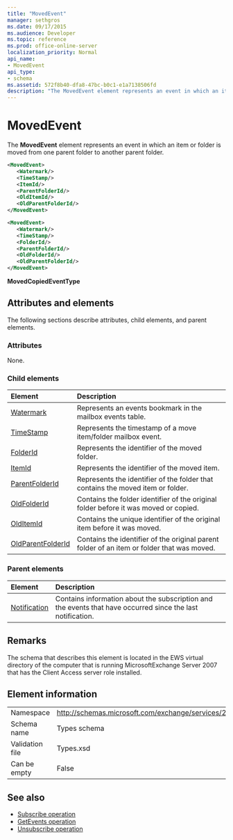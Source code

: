 ```yaml
---
title: "MovedEvent"
manager: sethgros
ms.date: 09/17/2015
ms.audience: Developer
ms.topic: reference
ms.prod: office-online-server
localization_priority: Normal
api_name:
- MovedEvent
api_type:
- schema
ms.assetid: 572f8b40-dfa8-47bc-b0c1-e1a7138506fd
description: "The MovedEvent element represents an event in which an item or folder is moved from one parent folder to another parent folder."
---
```


# MovedEvent

The **MovedEvent** element represents an event in which an item or folder is moved from one parent folder to another parent folder. 
  
```xml
<MovedEvent>
   <Watermark/>
   <TimeStamp/>
   <ItemId/>
   <ParentFolderId/>
   <OldItemId/>
   <OldParentFolderId/>
</MovedEvent>
```

```xml
<MovedEvent>
   <Watermark/>
   <TimeStamp/>
   <FolderId/>
   <ParentFolderId/>
   <OldFolderId/>
   <OldParentFolderId/>
</MovedEvent>
```


**MovedCopiedEventType**

## Attributes and elements

The following sections describe attributes, child elements, and parent elements.
  
### Attributes

None.
  
### Child elements

|**Element**|**Description**|
|:-----|:-----|
|[Watermark](watermark.md) <br/> |Represents an events bookmark in the mailbox events table.  <br/> |
|[TimeStamp](timestamp.md) <br/> |Represents the timestamp of a move item/folder mailbox event.  <br/> |
|[FolderId](folderid.md) <br/> |Represents the identifier of the moved folder.  <br/> |
|[ItemId](itemid.md) <br/> |Represents the identifier of the moved item.  <br/> |
|[ParentFolderId](parentfolderid.md) <br/> |Represents the identifier of the folder that contains the moved item or folder.  <br/> |
|[OldFolderId](oldfolderid.md) <br/> |Contains the folder identifier of the original folder before it was moved or copied.  <br/> |
|[OldItemId](olditemid.md) <br/> |Contains the unique identifier of the original item before it was moved.  <br/> |
|[OldParentFolderId](oldparentfolderid.md) <br/> |Contains the identifier of the original parent folder of an item or folder that was moved.  <br/> |
   
### Parent elements

|**Element**|**Description**|
|:-----|:-----|
|[Notification](notification-ex15websvcsotherref.md) <br/> |Contains information about the subscription and the events that have occurred since the last notification.  <br/> |
   
## Remarks

The schema that describes this element is located in the EWS virtual directory of the computer that is running MicrosoftExchange Server 2007 that has the Client Access server role installed.
  
## Element information

|||
|:-----|:-----|
|Namespace  <br/> |http://schemas.microsoft.com/exchange/services/2006/types  <br/> |
|Schema name  <br/> |Types schema  <br/> |
|Validation file  <br/> |Types.xsd  <br/> |
|Can be empty  <br/> |False  <br/> |
   
## See also

- [Subscribe operation](subscribe-operation.md) 
- [GetEvents operation](getevents-operation.md) 
- [Unsubscribe operation](unsubscribe-operation.md)

